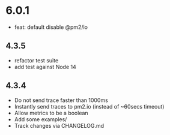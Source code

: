 # 6.0.1

- feat: default disable @pm2/io

## 4.3.5

- refactor test suite
- add test against Node 14

## 4.3.4

- Do not send trace faster than 1000ms
- Instantly send traces to pm2.io (instead of ~60secs timeout)
- Allow metrics to be a boolean
- Add some examples/
- Track changes via CHANGELOG.md
